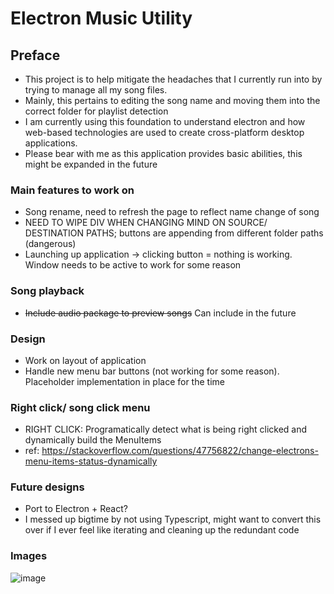 # Electron Music Utility
## Preface
* This project is to help mitigate the headaches that I currently run into by trying to manage all my song files.
* Mainly, this pertains to editing the song name and moving them into the correct folder for playlist detection
* I am currently using this foundation to understand electron and how web-based technologies are used to create cross-platform desktop applications. 
* Please bear with me as this application provides basic abilities, this might be expanded in the future


### Main features to work on
* Song rename, need to refresh the page to reflect name change of song 
* NEED TO WIPE DIV WHEN CHANGING MIND ON SOURCE/ DESTINATION PATHS; buttons are appending from different folder paths (dangerous)
* Launching up application -> clicking button = nothing is working. Window needs to be active to work for some reason

 ### Song playback
 * ~~Include audio package to preview songs~~ Can include in the future

### Design
* Work on layout of application
* Handle new menu bar buttons (not working for some reason). Placeholder implementation in place for the time
 
### Right click/ song click menu
* RIGHT CLICK: Programatically detect what is being right clicked and dynamically build the MenuItems
* ref: https://stackoverflow.com/questions/47756822/change-electrons-menu-items-status-dynamically


### Future designs
* Port to Electron + React?
* I messed up bigtime by not using Typescript, might want to convert this over if I ever feel like iterating and cleaning up the redundant code

### Images
![image](https://user-images.githubusercontent.com/57853013/103100641-266f9a00-45d9-11eb-881b-88d820ca8dc1.png)
